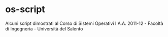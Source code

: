 # os-script
Alcuni script dimostrati al Corso di Sistemi Operativi I
A.A. 2011-12 - Facoltà di Ingegneria - Università del Salento
